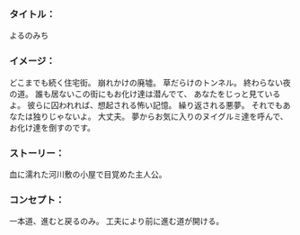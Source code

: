 
### タイトル：
よるのみち

### イメージ：
どこまでも続く住宅街。
崩れかけの廃墟。
草だらけのトンネル。
終わらない夜の道。
誰も居ないこの街にもお化け達は潜んでて、
あなたをじっと見ているよ。
彼らに囚われれば、想起される怖い記憶。
繰り返される悪夢。
それでもあなたは独りじゃないよ。
大丈夫。
夢からお気に入りのヌイグルミ達を呼んで、
お化け達を倒すのです。



### ストーリー：
血に濡れた河川敷の小屋で目覚めた主人公。


### コンセプト：
一本道、進むと戻るのみ。
工夫により前に進む道が開ける。


